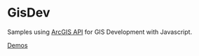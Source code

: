 # GisDev

Samples using [ArcGIS API](https://developers.arcgis.com/javascript/) for GIS Development with Javascript.

[Demos](https://backgroundapps.github.io/gisdev/)

